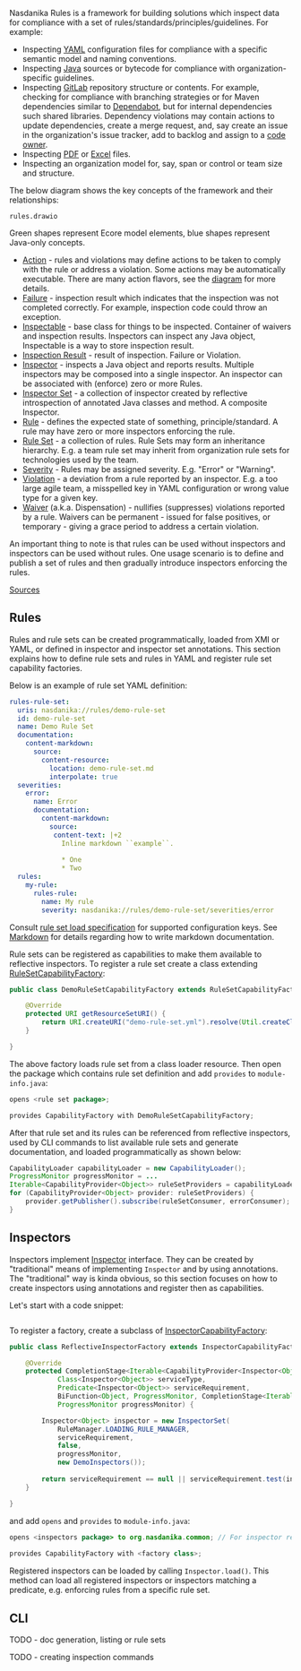 Nasdanika Rules is a framework for building solutions which inspect data for compliance with a set of rules/standards/principles/guidelines.
For example:

* Inspecting [YAML](https://docs.nasdanika.org/nsd-demo-cli/nsd/inspect-yaml/index.html) configuration files for compliance with a specific semantic model and naming conventions.
* Inspecting [Java](https://java.models.nasdanika.org/) sources or bytecode for compliance with organization-specific guidelines.
* Inspecting [GitLab](https://gitlab.models.nasdanika.org/) repository structure or contents. For example, checking for compliance with branching strategies or for Maven dependencies similar to [Dependabot](https://github.com/dependabot), but for internal dependencies such shared libraries. Dependency violations may contain actions to update dependencies, create a merge request, and, say create an issue in the organization's issue tracker, add to backlog and assign to a [code owner](https://gitlab.models.nasdanika.org/references/eSubpackages/codeowners/index.html).
* Inspecting [PDF](https://pdf.models.nasdanika.org/index.html) or [Excel](https://excel.models.nasdanika.org/) files.  
* Inspecting an organization model for, say, span or control or team size and structure.

The below diagram shows the key concepts of the framework and their relationships:

```drawio-resource
rules.drawio
```

Green shapes represent Ecore model elements, blue shapes represent Java-only concepts.

* [Action](references/eClassifiers/Action/index.html) - rules and violations may define actions to be taken to comply with the rule or address a violation. Some actions may be automatically executable. There are many action flavors, see the [diagram](diagram.html) for more details.
* [Failure](references/eClassifiers/Failure/index.html) - inspection result which indicates that the inspection was not completed correctly. For example, inspection code could throw an exception. 
* [Inspectable](references/eClassifiers/Inspectable/index.html) - base class for things to be inspected. Container of waivers and inspection results. Inspectors can inspect any Java object, Inspectable is a way to store inspection result.
* [Inspection Result](references/eClassifiers/InspectionResult/index.html) - result of inspection. Failure or Violation.
* [Inspector](https://javadoc.io/doc/org.nasdanika.models.rules/model/latest/org.nasdanika.models.rules/org/nasdanika/models/rules/Inspector.html) - inspects a Java object and reports results. Multiple inspectors may be composed into a single inspector. An inspector can be associated with (enforce) zero or more Rules. 
* [Inspector Set](https://javadoc.io/doc/org.nasdanika.models.rules/model/latest/org.nasdanika.models.rules/org/nasdanika/models/rules/reflection/InspectorSet.html) - a collection of inspector created by reflective introspection of annotated Java classes and method. A composite Inspector.
* [Rule](references/eClassifiers/Rule/index.html) - defines the expected state of something, principle/standard. A rule may have zero or more inspectors enforcing the rule. 
* [Rule Set](references/eClassifiers/RuleSet/index.html) - a collection of rules. Rule Sets may form an inheritance hierarchy. E.g. a team rule set may inherit from organization rule sets for technologies used by the team. 
* [Severity](references/eClassifiers/Severity/index.html) - Rules may be assigned severity. E.g. "Error" or "Warning". 
* [Violation](references/eClassifiers/Violation/index.html) - a deviation from a rule reported by an inspector. E.g. a too large agile team, a misspelled key in YAML configuration or wrong value type for a given key.
* [Waiver](references/eClassifiers/Waiver/index.html) (a.k.a. Dispensation) - nullifies (suppresses) violations reported by a rule. Waivers can be permanent - issued for false positives, or temporary - giving a grace period to address a certain violation.

An important thing to note is that rules can be used without inspectors and inspectors can be used without rules.
One usage scenario is to define and publish a set of rules and then gradually introduce inspectors enforcing the rules.

[Sources](https://github.com/Nasdanika-models/rules)

## Rules

Rules and rule sets can be created programmatically, loaded from XMI or YAML, or defined in inspector and inspector set annotations.
This section explains how to define rule sets and rules in YAML and register rule set capability factories.

Below is an example of rule set YAML definition:

```yaml
rules-rule-set:
  uris: nasdanika://rules/demo-rule-set  
  id: demo-rule-set
  name: Demo Rule Set
  documentation:
    content-markdown:
      source:
        content-resource:
          location: demo-rule-set.md
          interpolate: true  
  severities:
    error:
      name: Error      
      documentation:
        content-markdown:
          source:
           content-text: |+2
             Inline markdown ``example``.
             
             * One
             * Two    
  rules:
    my-rule:
      rules-rule:
        name: My rule
        severity: nasdanika://rules/demo-rule-set/severities/error
```

Consult [rule set load specification](references/eClassifiers/RuleSet/load-specification.html) for supported configuration keys.
See [Markdown](https://exec.models.nasdanika.org/references/eSubpackages/content/references/eClassifiers/Markdown/index.html) for details regarding how to write markdown documentation.

Rule sets can be registered as capabilities to make them available to reflective inspectors.
To register a rule set create a class extending [RuleSetCapabilityFactory](https://javadoc.io/doc/org.nasdanika.models.rules/model/latest/org.nasdanika.models.rules/org/nasdanika/models/rules/util/RuleSetCapabilityFactory.html):

```java
public class DemoRuleSetCapabilityFactory extends RuleSetCapabilityFactory {

	@Override
	protected URI getResourceSetURI() {
		return URI.createURI("demo-rule-set.yml").resolve(Util.createClassURI(getClass()));
	}

}
```

The above factory loads rule set from a class loader resource.
Then open the package which contains rule set definition and add ``provides`` to ``module-info.java``:

```java
opens <rule set package>;

provides CapabilityFactory with DemoRuleSetCapabilityFactory;
```

After that rule set and its rules can be referenced from reflective inspectors, used by CLI commands to list available rule sets and generate documentation, and loaded programmatically as shown below:

```java
CapabilityLoader capabilityLoader = new CapabilityLoader();
ProgressMonitor progressMonitor = ...
Iterable<CapabilityProvider<Object>> ruleSetProviders = capabilityLoader.load(ServiceCapabilityFactory.createRequirement(RuleSet.class), progressMonitor);
for (CapabilityProvider<Object> provider: ruleSetProviders) {
	provider.getPublisher().subscribe(ruleSetConsumer, errorConsumer);
}
``` 

## Inspectors

Inspectors implement [Inspector](https://javadoc.io/doc/org.nasdanika.models.rules/model/latest/org.nasdanika.models.rules/org/nasdanika/models/rules/Inspector.html) interface. 
They can be created by "traditional" means of implementing ``Inspector`` and by using annotations. 
The "traditional" way is kinda obvious, so this section focuses on how to create inspectors using annotations and register then as capabilities.

Let's start with a code snippet:

```java

```

To register a factory, create a subclass of [InspectorCapabilityFactory](https://javadoc.io/doc/org.nasdanika.models.rules/model/latest/org.nasdanika.models.rules/org/nasdanika/models/rules/InspectorCapabilityFactory.html):

```java
public class ReflectiveInspectorFactory extends InspectorCapabilityFactory<Object> {

	@Override
	protected CompletionStage<Iterable<CapabilityProvider<Inspector<Object>>>> createService(
			Class<Inspector<Object>> serviceType, 
			Predicate<Inspector<Object>> serviceRequirement,
			BiFunction<Object, ProgressMonitor, CompletionStage<Iterable<CapabilityProvider<Object>>>> resolver,
			ProgressMonitor progressMonitor) {

		Inspector<Object> inspector = new InspectorSet(
			RuleManager.LOADING_RULE_MANAGER, 
			serviceRequirement,
			false, 
			progressMonitor, 
			new DemoInspectors());
		
		return serviceRequirement == null || serviceRequirement.test(inspector) ? wrap(inspector) : empty();
	}

}
```

and add ``opens`` and ``provides`` to ``module-info.java``:

```java
opens <inspectors package> to org.nasdanika.common; // For inspector reflection
	
provides CapabilityFactory with <factory class>;
```

Registered inspectors can be loaded by calling ``Inspector.load()``. 
This method can load all registered inspectors or inspectors matching a predicate, e.g. enforcing rules from a specific  rule set.

## CLI

TODO - doc generation, listing or rule sets

TODO - creating inspection commands

